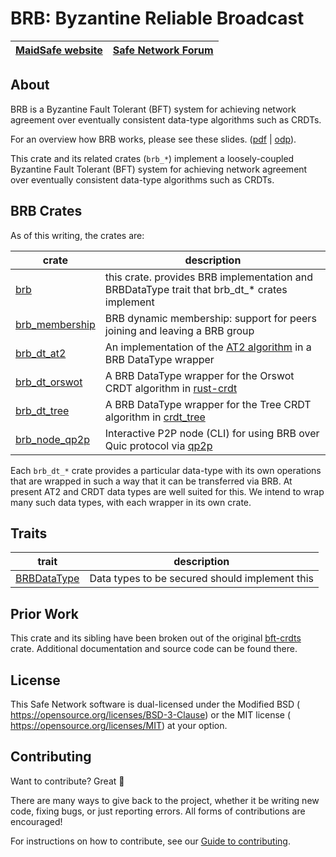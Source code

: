 # BRB: Byzantine Reliable Broadcast

[MaidSafe website](http://maidsafe.net) | [Safe Network Forum](https://safenetforum.org/)
:-------------------------------------: | :---------------------------------------------:

## About

BRB is a Byzantine Fault Tolerant (BFT) system for achieving network agreement over eventually consistent data-type algorithms such as CRDTs.

For an overview how BRB works, please see these slides. ([pdf](doc/BRB.pdf?raw=true) | [odp](doc/BRB.odp?raw=true)).

This crate and its related crates (`brb_*`) implement a loosely-coupled Byzantine Fault Tolerant (BFT) system for achieving network agreement over eventually consistent data-type algorithms such as CRDTs.

## BRB Crates

As of this writing, the crates are:

|crate|description|
|-----|-----------|
|[brb](https://github.com/maidsafe/brb)   |this crate. provides BRB implementation and BRBDataType trait that brb_dt_* crates implement|
|[brb_membership](https://github.com/maidsafe/brb_membership)|BRB dynamic membership: support for peers joining and leaving a BRB group|
|[brb_dt_at2](https://github.com/maidsafe/brb_dt_at2)|An implementation of the [AT2 algorithm](https://arxiv.org/pdf/1812.10844.pdf) in a BRB DataType wrapper|
|[brb_dt_orswot](https://github.com/maidsafe/brb_dt_orswot)|A BRB DataType wrapper for the Orswot CRDT algorithm in [rust-crdt](https://github.com/rust-crdt/rust-crdt/)|
|[brb_dt_tree](https://github.com/maidsafe/brb_dt_tree)|A BRB DataType wrapper for the Tree CRDT algorithm in [crdt_tree](https://github.com/maidsafe/crdt_tree/)|
|[brb_node_qp2p](https://github.com/maidsafe/brb_node_qp2p)|Interactive P2P node (CLI) for using BRB over Quic protocol via [qp2p](https://github.com/maidsafe/qp2p)|

Each `brb_dt_*` crate provides a particular data-type with its own operations that are wrapped in such a way that it can be transferred via BRB.  At present AT2 and CRDT data types are well suited for this.  We intend to wrap many such data types, with each wrapper in its own crate.

## Traits

trait | description
----- | -----------
|[BRBDataType](src/brb_data_type.rs)| Data types to be secured should implement this|

## Prior Work

This crate and its sibling have been broken out of the original [bft-crdts](https://github.com/davidrusu/bft-crdts/) crate.  Additional documentation and source code can be found there.


## License

This Safe Network software is dual-licensed under the Modified BSD (<LICENSE-BSD> <https://opensource.org/licenses/BSD-3-Clause>) or the MIT license (<LICENSE-MIT> <https://opensource.org/licenses/MIT>) at your option.

## Contributing

Want to contribute? Great :tada:

There are many ways to give back to the project, whether it be writing new code, fixing bugs, or just reporting errors. All forms of contributions are encouraged!

For instructions on how to contribute, see our [Guide to contributing](https://github.com/maidsafe/QA/blob/master/CONTRIBUTING.md).
